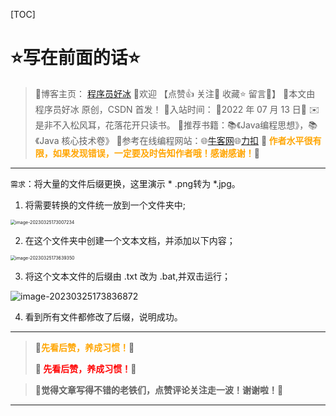 [TOC]

# ⭐️写在前面的话⭐️

> 📒博客主页： [程序员好冰](https://blog.csdn.net/m0_67689541?spm=1011.2124.3001.5343)
> 🎉欢迎 【点赞👍 关注🔎 收藏⭐️ 留言📝】
> 📌本文由 程序员好冰 原创，CSDN 首发！
> 📆入站时间： 🌴2022 年 07 月 13 日🌴
> ✉️ 是非不入松风耳，花落花开只读书。
> 💭推荐书籍：📚《Java编程思想》，📚《Java 核心技术卷》
> 💬参考在线编程网站：🌐[牛客网](https://www.nowcoder.com/)🌐[力扣](https://leetcode.cn/)
> 🍭<strong><font color = orange> 作者水平很有限，如果发现错误，一定要及时告知作者哦！感谢感谢！</font></strong>🍭

--- ---

`需求`：将大量的文件后缀更换，这里演示 * .png转为 *.jpg。

1. 将需要转换的文件统一放到一个文件夹中;

<img src="https://haobin-001.oss-cn-hangzhou.aliyuncs.com/imgs-for-typora/image-20230325173007234.png?x-oss-process=image/auto-orient,1/quality,q_90/watermark,text_56iL5bqP5ZGY5aW95Yaw,type_ZmFuZ3poZW5na2FpdGk,color_fef6f0,size_30,shadow_100,g_se,x_10,y_10" alt="image-20230325173007234" style="zoom: 50%;" />

2. 在这个文件夹中创建一个文本文档，并添加以下内容；

<img src="https://haobin-001.oss-cn-hangzhou.aliyuncs.com/imgs-for-typora/image-20230325173639350.png?x-oss-process=image/auto-orient,1/quality,q_90/watermark,text_56iL5bqP5ZGY5aW95Yaw,type_ZmFuZ3poZW5na2FpdGk,color_fef6f0,size_30,shadow_100,g_se,x_10,y_10" alt="image-20230325173639350" style="zoom: 50%;" />

3. 将这个文本文件的后缀由 .txt 改为 .bat,并双击运行；

![image-20230325173836872](https://haobin-001.oss-cn-hangzhou.aliyuncs.com/imgs-for-typora/image-20230325173836872.png?x-oss-process=image/auto-orient,1/quality,q_90/watermark,text_56iL5bqP5ZGY5aW95Yaw,type_ZmFuZ3poZW5na2FpdGk,color_fef6f0,size_30,shadow_100,g_se,x_10,y_10)

4. 看到所有文件都修改了后缀，说明成功。



---

> <strong> 🚀<font color = orange>先看后赞，养成习惯！</font>🚀</strong>
>
> <strong> 🚀<font color = red> 先看后赞，养成习惯！</font>🚀</strong>

> **🎈觉得文章写得不错的老铁们，点赞评论关注走一波！谢谢啦！🎈**

---



